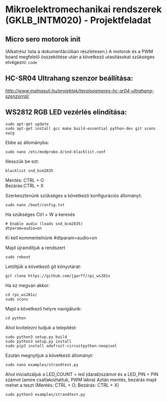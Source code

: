 # Mikroelektromechanikai rendszerek (GKLB_INTM020) - Projektfeladat

## Micro sero motorok init
(Alkatrész lista a dokumentációban részletesen.)
A motorok és a PWM board megfelelő összekötése után a következő utasításokat szükséges elvégezni: 
`code`

## HC-SR04 Ultrahang szenzor beállítása:
*http://www.malnasuli.hu/projektek/tavolsagmeres-hc-sr04-ultrahang-szenzorral/*

## WS2812 RGB LED vezérlés elindítása:
```
sudo apt-get update
sudo apt-get install gcc make build-essential python-dev git scons swig
```
Ebbe az állományba:
```
sudo nano /etc/modprobe.d/snd-blacklist.conf
```
Illesszük be ezt:
```
blacklist snd_bcm2835
```
Mentés: CTRL + O  
Bezárás:CTRL + X

Szerkesztenünk szükséges a következő konfigurációs állományt:
```
sudo nano /boot/config.txt
```
Ha szükséges Ctrl + W a keresés
```
# Enable audio (loads snd_bcm2835)
dtparam=audio=on
```
Ki kell kommentelnünk #dtparam=audio=on

Majd újraindítjuk a rendszert
```
sudo reboot
```
Letöltjük a következő git könyvtárat:
```
git clone https://github.com/jgarff/rpi_ws281x
```
Ha ez megvan akkor:
```
cd rpi_ws281x/
sudo scons
```
Majd a következő helyre navigálunk:
```
cd python
```
Ahol kivitelezni tudjuk a telepítést:
```
sudo python3 setup.py build 
sudo python3 setup.py install 
sudo pip3 install adafruit-circuitpython-neopixel
```
Ezután megnyitjuk a következő állományt:
```
sudo nano examples/strandtest.py
```
Ahol inicializáljuk a LED_COUNT = led (darab)számot és a LED_PIN = PIN számot (amire csatlakoztattuk, PWM lábra)
Aztán mentés, bezárás majd mehet a teszt (Mentés: CTRL + O; Bezárás: CTRL + X)
```
sudo python3 examples/strandtest.py
```